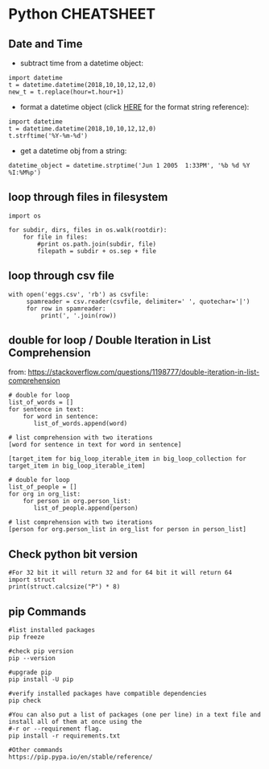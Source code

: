 # Python CHEATSHEET

## Date and Time

- subtract time from a datetime object:
```
import datetime
t = datetime.datetime(2018,10,10,12,12,0)
new_t = t.replace(hour=t.hour+1)
```
- format a datetime object (click [HERE](https://docs.python.org/2/library/datetime.html#strftime-and-strptime-behavior) for the format string reference):
```
import datetime
t = datetime.datetime(2018,10,10,12,12,0)
t.strftime('%Y-%m-%d')
```
- get a datetime obj from a string:
```
datetime_object = datetime.strptime('Jun 1 2005  1:33PM', '%b %d %Y %I:%M%p')
```



## loop through files in filesystem
```
import os

for subdir, dirs, files in os.walk(rootdir):
    for file in files:
        #print os.path.join(subdir, file)
        filepath = subdir + os.sep + file

```

## loop through csv file
```
with open('eggs.csv', 'rb') as csvfile:
     spamreader = csv.reader(csvfile, delimiter=' ', quotechar='|')
     for row in spamreader:
         print(', '.join(row))
```


## double for loop / Double Iteration in List Comprehension
from: https://stackoverflow.com/questions/1198777/double-iteration-in-list-comprehension

```
# double for loop
list_of_words = []
for sentence in text:
    for word in sentence:
       list_of_words.append(word)

# list comprehension with two iterations
[word for sentence in text for word in sentence]

[target_item for big_loop_iterable_item in big_loop_collection for target_item in big_loop_iterable_item]

```

```
# double for loop
list_of_people = []
for org in org_list:
    for person in org.person_list:
       list_of_people.append(person)

# list comprehension with two iterations
[person for org.person_list in org_list for person in person_list]
```

## Check python bit version

```
#For 32 bit it will return 32 and for 64 bit it will return 64
import struct
print(struct.calcsize("P") * 8)
```

## pip Commands
```
#list installed packages
pip freeze

#check pip version
pip --version

#upgrade pip
pip install -U pip

#verify installed packages have compatible dependencies
pip check

#You can also put a list of packages (one per line) in a text file and install all of them at once using the 
#-r or --requirement flag.
pip install -r requirements.txt

#Other commands 
https://pip.pypa.io/en/stable/reference/
```

